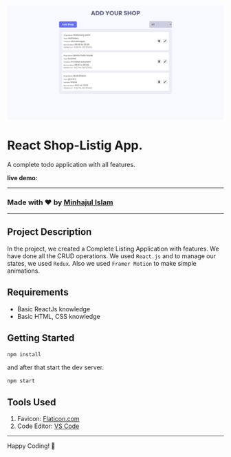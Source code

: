 ![React Shop-Listig App](./Banner.png)

# React Shop-Listig App.

A complete todo application with all features.

**live demo: []()**

---

### Made with ❤️ by [Minhajul Islam](https://www.linkedin.com/in/md-minhajul-islam-a537601a6/)

---

## Project Description

In the project, we created a Complete Listing Application with features. We have done all the CRUD operations. We used `React.js` and to manage our states, we used `Redux`. Also we used `Framer Motion` to make simple animations.

## Requirements

- Basic ReactJs knowledge
- Basic HTML, CSS knowledge

## Getting Started

```shell
npm install
```

and after that start the dev server.

```shell
npm start
```

## Tools Used

1. Favicon: [Flaticon.com](https://www.flaticon.com/)
1. Code Editor: [VS Code](https://code.visualstudio.com/)

---

Happy Coding! 🚀
